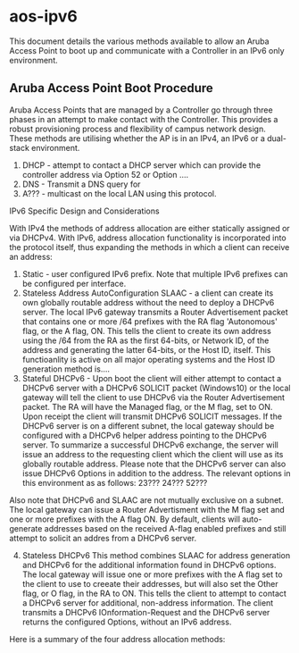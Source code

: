 # aos-ipv6

This document details the various methods available to allow an Aruba Access Point to boot up and communicate with a Controller in an IPv6 only environment.

## Aruba Access Point Boot Procedure

Aruba Access Points that are managed by a Controller go through three phases in an attempt to make contact with the Controller. This provides a robust provisioning process and flexibility of campus network design. These methods are utilising whether the AP is in an IPv4, an IPv6 or a dual-stack environment.

1. DHCP - attempt to contact a DHCP server which can provide the controller address via Option 52 or Option ....
2. DNS - Transmit a DNS query for 
3. A??? - multicast on the local LAN using this protocol.

IPv6 Specific Design and Considerations

With IPv4 the methods of address allocation are either statically assigned or via DHCPv4.
With IPv6, address allocation functionality is incorporated into the protocol itself, thus expanding the methods in which a client can receive an address:
1. Static - user configured IPv6 prefix. Note that multiple IPv6 prefixes can be configured per interface. 
2. Stateless Address AutoConfiguration SLAAC - a client can create its own globally routable address without the need to deploy a DHCPv6 server.
The local IPv6 gateway transmits a Router Advertisement packet that contains one or more /64 prefixes with the RA flag 'Autonomous' flag, or the A flag, ON. This tells the client to create its own address using the /64 from the RA as the first 64-bits, or Network ID, of the address and generating the latter 64-bits, or the Host ID, itself. This functioanlity is active on all major operating systems and the Host ID generation method is.... 
3. Stateful DHCPv6 - Upon boot the client will either attempt to contact a DHCPv6 server with a DHCPv6 SOLICIT packet (Windows10) or the local gateway will tell the client to use DHCPv6 via the Router Advertisement packet. The RA will have the Managed flag, or the M flag, set to ON. Upon receipt the client will transmit DHCPv6 SOLICIT messages.
If the DHCPv6 server is on a different subnet, the local gateway should be configured with a DHCPv6 helper address pointing to the DHCPv6 server.
To summarize a successful DHCPv6 exchange, the server will issue an address to the requesting client which the client will use as its globally routable address.
Please note that the DHCPv6 server can also issue DHCPv6 Options in addition to the address. The relevant options in this environment as as follows:
23???
24???
52???

Also note that DHCPv6 and SLAAC are not mutually exclusive on a subnet. The local gateway can issue a Router Advertisment with the M flag set and one or more prefixes with the A flag ON. By default, clients will auto-generate addresses based on the received A-flag enabled prefixes and still attempt to solicit an addres from a DHCPv6 server.

4. Stateless DHCPv6 This method combines SLAAC for address generation and DHCPv6 for the additional information found in DHCPv6 options.
The local gateway will issue one or more prefixes with the A flag set to the client to use to creeate their addresses, but will also set the Other flag, or O flag, in the RA to ON. This tells the client to attempt to contact a DHCPv6 server for additional, non-address information.
The client transmits a DHCPv6 IOnformation-Request and the DHCPv6 server returns the configured Options, without an IPv6 address.

Here is a summary of the four address allocation methods:





